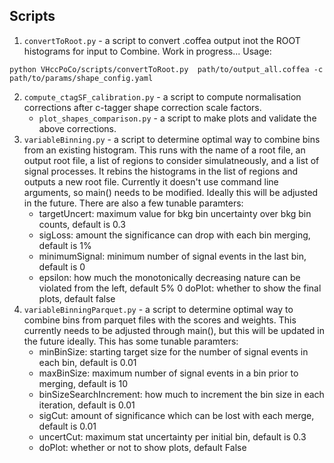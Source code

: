 ## Scripts

1. `convertToRoot.py` - a script to convert .coffea output inot the ROOT histograms for input to Combine. Work in progress...
Usage:
```
python VHccPoCo/scripts/convertToRoot.py  path/to/output_all.coffea -c path/to/params/shape_config.yaml
```

2. `compute_ctagSF_calibration.py` - a script to compute normalisation corrections after c-tagger shape correction scale factors.
   -  `plot_shapes_comparison.py` - a script to make plots and validate the above corrections.
3. `variableBinning.py` - a script to determine optimal way to combine bins from an existing histogram. This runs with the name of a root file, an output root file, a list of regions to consider simulatneously, and a list of signal processes. It rebins the histograms in the list of regions and outputs a new root file. Currently it doesn't use command line arguments, so main() needs to be modified. Ideally this will be adjusted in the future. There are also a few tunable paramters:
   - targetUncert: maximum value for bkg bin uncertainty over bkg bin counts,
                   default is 0.3
   - sigLoss: amount the significance can drop with each bin merging, 
              default is 1%
   - minimumSignal: minimum number of signal events in the last bin, 
                    default is 0
   - epsilon: how much the monotonically decreasing nature can be violated
              from the left, default 5%
   0 doPlot: whether to show the final plots, default false
4. `variableBinningParquet.py` - a script to determine optimal way to combine bins from parquet files with the scores and weights. This currently needs to be adjusted through main(), but this will be updated in the future ideally. This has some tunable paramters:
   - minBinSize: starting target size for the number of signal events 
                 in each bin, default is 0.01
   - maxBinSize: maximum number of signal events in a bin prior to 
                 merging, default is 10
   - binSizeSearchIncrement: how much to increment the bin size in each
                             iteration, default is 0.01
   - sigCut: amount of significance which can be lost with each merge,
             default is 0.01
   - uncertCut: maximum stat uncertainty per initial bin, default is 0.3
   - doPlot: whether or not to show plots, default False
